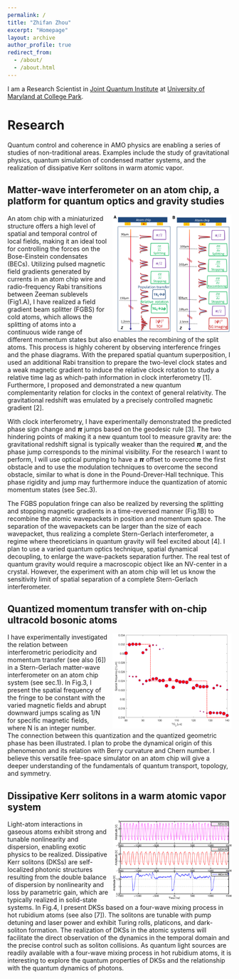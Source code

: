 ```yaml
---
permalink: /
title: "Zhifan Zhou"
excerpt: "Homepage"
layout: archive
author_profile: true
redirect_from: 
  - /about/
  - /about.html
---
```


I am a Research Scientist in [Joint Quantum Institute](https://jqi.umd.edu/) at [University of Maryland at College Park](https://www.umd.edu/). 

# Research
Quantum control and coherence in AMO physics are enabling a series of studies of non-traditional areas. Examples include the study of gravitational physics, 
quantum simulation of condensed matter systems, and the realization of dissipative Kerr solitons in warm atomic vapor. 

## Matter-wave interferometer on an atom chip, a platform for quantum optics and gravity studies
<img src="/images/FGBS.png" title="mapf demo" style="float:right;width:200pt;padding-left:10px;" />
An atom chip with a miniaturized structure offers a high level of spatial and temporal control of local fields, 
making it an ideal tool for controlling the forces on the Bose-Einstein condensates (BECs). Utilizing pulsed magnetic field gradients generated by currents in 
an atom chip wire and radio-frequency Rabi transitions between Zeeman sublevels (Fig1.A), I have realized a field gradient beam splitter (FGBS) for cold atoms, 
which allows the splitting of atoms into a continuous wide range of different momentum states but also enables the recombining of the split atoms. This process 
is highly coherent by observing interference fringes and the phase diagrams.   With the prepared spatial quantum superposition, I used an additional Rabi transition 
to prepare the two-level clock states and a weak magnetic gradient to induce the relative clock rotation to study a relative time lag as which-path information in 
clock interferometry [1]. Furthermore, I proposed and demonstrated a new quantum complementarity relation for clocks in the context of general relativity. 
The gravitational redshift was emulated by a precisely controlled magnetic gradient [2]. 

With clock interferometry, I have experimentally demonstrated the predicted phase sign change and 𝞹 jumps based on the geodesic rule [3]. The two hindering points of 
making it a new quantum tool to measure gravity are: the gravitational redshift signal is typically weaker than the required 𝞹, and the phase jump corresponds to the 
minimal visibility. For the research I want to perform, I will use optical pumping to have a 𝞹 offset to overcome the first obstacle and to use the modulation techniques 
to overcome the second obstacle, similar to what is done in the Pound-Drever-Hall technique. This phase rigidity and jump may furthermore induce the quantization of 
atomic momentum states (see Sec.3).
 
The FGBS population fringe can also be realized by reversing the splitting and stopping magnetic gradients in a time-reversed manner (Fig.1B) to recombine the atomic 
wavepackets in position and momentum space. The separation of the wavepackets can be larger than the size of each wavepacket, thus realizing a complete Stern-Gerlach 
interferometer, a regime where theoreticians in quantum gravity will feel excited about [4]. I plan to use a varied quantum optics technique, spatial dynamical decoupling, 
to enlarge the wave-packets separation further. The real test of quantum gravity would require a macroscopic object like an NV-center in a crystal. However, the experiment 
with an atom chip will let us know the sensitivity limit of spatial separation of a complete Stern-Gerlach interferometer.

## Quantized momentum transfer with on-chip ultracold bosonic atoms
<img src="/images/Topo3Steps.png" title="mapf demo" style="float:right;width:200pt;padding-left:10px;" />
I have experimentally investigated the relation between interferometric periodicity and momentum transfer (see also [6]) in a Stern-Gerlach matter-wave interferometer on 
an atom chip system (see sec.1). In Fig.3, I present the spatial frequency of the fringe to be constant with the varied magnetic fields and abrupt downward 
jumps scaling as 1/N for specific magnetic fields, where N is an integer number. The connection between this quantization and the quantized geometric phase 
has been illustrated. I plan to probe the dynamical origin of this phenomenon and its relation with Berry curvature and Chern number. I believe this 
versatile free-space simulator on an atom chip will give a deeper understanding of the fundamentals of quantum transport, topology, and symmetry.

## Dissipative Kerr solitons in a warm atomic vapor system
<img src="/images/DKS.png" title="mapf demo" style="float:right;width:200pt;padding-left:10px;" />
Light-atom interactions in gaseous atoms exhibit strong and tunable nonlinearity and dispersion, enabling exotic physics to be realized. Dissipative Kerr solitons (DKSs) 
are self-localized photonic structures resulting from the double balance of dispersion by nonlinearity and loss by parametric gain, which are typically 
realized in solid-state systems. In Fig.4, I present DKSs based on a four-wave mixing process in hot rubidium atoms (see also [7]). The solitons are 
tunable with pump detuning and laser power and exhibit Turing rolls, platicons, and dark-soliton formation. The realization of DKSs in the atomic systems 
will facilitate the direct observation of the dynamics in the temporal domain and the precise control such as soliton collisions. As quantum light sources 
are readily available with a four-wave mixing process in hot rubidium atoms, it is interesting to explore the quantum properties of DKSs and the 
relationship with the quantum dynamics of photons.
